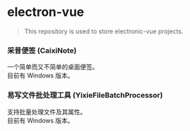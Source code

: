 # electron-vue

> This repository is used to store electronic-vue projects.

### 采昔便签 (CaixiNote)
一个简单而又不简单的桌面便签。<br/>
目前有 Windows 版本。<br/>

### 易写文件批处理工具 (YixieFileBatchProcessor)
支持批量处理文件及其属性。<br/>
目前有 Windows 版本。<br/>
